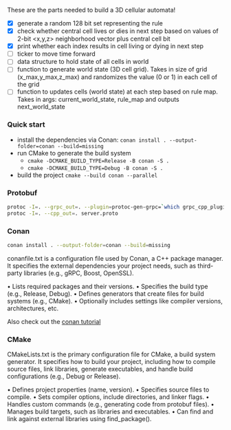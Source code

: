 These are the parts needed to build a 3D cellular automata! 
- [x] generate a random 128 bit set representing the rule
- [x] check whether central cell lives or dies in next step based on values of 2-bit <x,y,z> neighborhood vector plus central cell bit
- [x] print whether each index results in cell living or dying in next step
- [ ] ticker to move time forward
- [ ] data structure to hold state of all cells in world
- [ ] function to generate world state (3D cell grid). Takes in size of grid (x_max,y_max,z_max) and randomizes the value (0 or 1) in each cell of the grid
- [ ] function to updates cells (world state) at each step based on rule map. Takes in args: current_world_state, rule_map and outputs next_world_state

### Quick start

- install the dependencies via Conan: `conan install . --output-folder=conan --build=missing`
- run CMake to generate the build system 
    - `cmake -DCMAKE_BUILD_TYPE=Release -B conan -S .`
    - `cmake -DCMAKE_BUILD_TYPE=Debug -B conan -S .`
- build the project `cmake --build conan --parallel`

### Protobuf

```bash
protoc -I=. --grpc_out=. --plugin=protoc-gen-grpc=`which grpc_cpp_plugin` server.proto
protoc -I=. --cpp_out=. server.proto
```

### Conan

```bash
conan install . --output-folder=conan --build=missing
```

conanfile.txt is a configuration file used by Conan, a C++ package manager. It specifies the external dependencies your project needs, such as third-party libraries (e.g., gRPC, Boost, OpenSSL).

•	Lists required packages and their versions.
•	Specifies the build type (e.g., Release, Debug).
•	Defines generators that create files for build systems (e.g., CMake).
•	Optionally includes settings like compiler versions, architectures, etc.

Also check out the [conan tutorial](https://docs.conan.io/2/tutorial/consuming_packages/build_simple_cmake_project.html)


### CMake

CMakeLists.txt is the primary configuration file for CMake, a build system generator. It specifies how to build your project, including how to compile source files, link libraries, generate executables, and handle build configurations (e.g., Debug or Release).

•	Defines project properties (name, version).
•	Specifies source files to compile.
•	Sets compiler options, include directories, and linker flags.
•	Handles custom commands (e.g., generating code from protobuf files).
•	Manages build targets, such as libraries and executables.
•	Can find and link against external libraries using find_package().